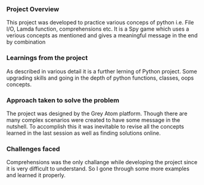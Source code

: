 ### Project Overview

 This project was developed to practice various conceps of python i.e. File I/O, Lamda function, comprehensions etc. It is a Spy game which uses a verious concepts as mentioned and gives a meaningful message in the end by combination


### Learnings from the project

 As described in various detail it is a further lerning of Python project. Some upgrading skills and going in the depth of python functions, classes, oops concepts.


### Approach taken to solve the problem

 The project was designed by the Grey Atom platform. Though there are many complex scenarios were created to have some message in the nutshell. To accomplish this it was inevitable to revise all the concepts learned in the last session as well as finding solutions online.


### Challenges faced

 Comprehensions was the only challange while developing the project since it is very difficult to understand. So I gone through some more examples and learned it properly.


